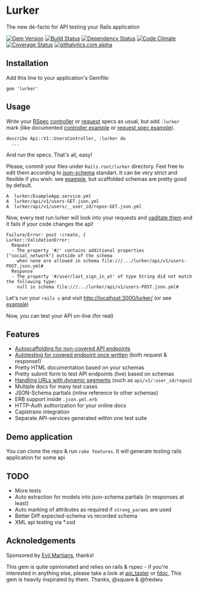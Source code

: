 # Lurker

The new de-facto for API testing your Rails application

[![Gem Version][GV img]][Gem Version]
[![Build Status][BS img]][Build Status]
[![Dependency Status][DS img]][Dependency Status]
[![Code Climate][CC img]][Code Climate]
[![Coverage Status][CS img]][Coverage Status]
[![githalytics.com alpha](https://cruel-carlota.pagodabox.com/87ced56265849ad6386c2ba0a78f8038 "githalytics.com")](http://githalytics.com/razum2um/lurker)


## Installation

Add this line to your application's Gemfile:

    gem 'lurker'

## Usage

Write your [RSpec][rspec] [controller][rspec_controller_spec] or [request][rspec_request_spec] specs as usual,
but add `:lurker` mark (like documented [controller example][controler_spec_example] or [request spec example][request_spec_example]).

    describe Api::V1::UsersController, :lurker do
      ...

And run the specs. That's all, easy!

Please, commit your files under `Rails.root/lurker` directory.
Feel free to edit them according to [json-schema][json_schema] standart.
It can be very strict and flexible if you wish: see [example][json_schema_example],
but scaffolded schemas are pretty good by default.

    A  lurker/ExampleApp.service.yml
    A  lurker/api/v1/users-GET.json.yml
    A  lurker/api/v1/users/__user_id/repos-GET.json.yml

Now, every test run lurker will look into your requests and [vaditate them][failed_spec_example]
and it fails if your code changes the api!

    Failure/Error: post :create, {
    Lurker::ValidationError:
      Request
      - The property '#/' contains additional properties ["social_network"] outside of the schema
        when none are allowed in schema file:///.../lurker/api/v1/users-POST.json.yml#
      Response
      - The property '#/user/last_sign_in_at' of type String did not match the following type:
        null in schema file:///.../lurker/api/v1/users-POST.json.yml#

Let's run your `rails s` and visit [http://localhost:3000/lurker/](http://localhost:3000/lurker/) (or see [example][html_schema_example])

Now, you can test your API on-line (for real)

## Features

- [Autoscaffolding for non-covered API endpoints][controler_spec_example]
- [Autotesting for covered endpoint once written][failed_spec_example] (both request & response!)
- Pretty HTML documentation based on your schemas
- Pretty submit form to test API endpoints (live) based on schemas
- [Handling URLs with dynamic segments][nested_controller_spec_example] (such as `api/v1/:user_id/repos`)
- Multiple docs for many test cases
- JSON-Schema partials (inline reference to other schemas)
- ERB support inside `.json.yml.erb`
- HTTP-Auth authorization for your online docs
- Capistrano integration
- Separate API-services generated within one test suite

## Demo application

You can clone the repo & run `rake features`. It will generate testing rails application for some api

## TODO

- More tests
- Auto extraction for models into json-schema partials (in responses at least)
- Auto marking of attributes as required if `strong_params` are used
- Better Diff expected-schema vs recorded schema
- XML api testing via *.xsd

## Acknoledgements

Sponsored by [Evil Martians][evil_martians], thanks!

This gem is quite opinionated and relies on rails & rspec - if you're
interested in anything else, please take a look at [api_taster][api_taster] or [fdoc][fdoc],
This gem is heavily inspirated by them. Thanks, @square & @fredwu

[rspec]: https://github.com/rspec/rspec-rails
[api_taster]: https://github.com/fredwu/api_taster
[fdoc]: https://github.com/square/fdoc
[rspec_controller_spec]: https://www.relishapp.com/rspec/rspec-rails/docs/controller-specs
[rspec_request_spec]: https://www.relishapp.com/rspec/rspec-rails/docs/request-specs/request-spec
[json_schema]: http://json-schema.org/
[json_schema_example]: http://json-schema.org/example2.html
[html_schema_example]: http://
[failed_spec_example]: https://www.relishapp.com/razum2um/lurker/docs/controller-specs/test-endpoint
[controler_spec_example]: https://www.relishapp.com/razum2um/lurker/docs/controller-specs/schema-scaffolding
[nested_controller_spec_example]: https://www.relishapp.com/razum2um/lurker/docs/controller-specs/nested-schema-scaffolding
[request_spec_example]: https://www.relishapp.com/razum2um/lurker/docs/request-specs/schema-scaffolding
[evil_martians]: http://evilmartians.com/

[Gem Version]: https://rubygems.org/gems/lurker
[Build Status]: https://travis-ci.org/razum2um/lurker
[Dependency Status]: https://gemnasium.com/razum2um/lurker
[Code Climate]: https://codeclimate.com/github/razum2um/lurker
[Coverage Status]: https://coveralls.io/r/razum2um/lurker

[GV img]: https://badge.fury.io/rb/lurker.png
[BS img]: https://travis-ci.org/razum2um/lurker.png
[DS img]: https://gemnasium.com/razum2um/lurker.png
[CC img]: https://codeclimate.com/github/razum2um/lurker.png
[CS img]: https://coveralls.io/repos/razum2um/lurker/badge.png?branch=master
